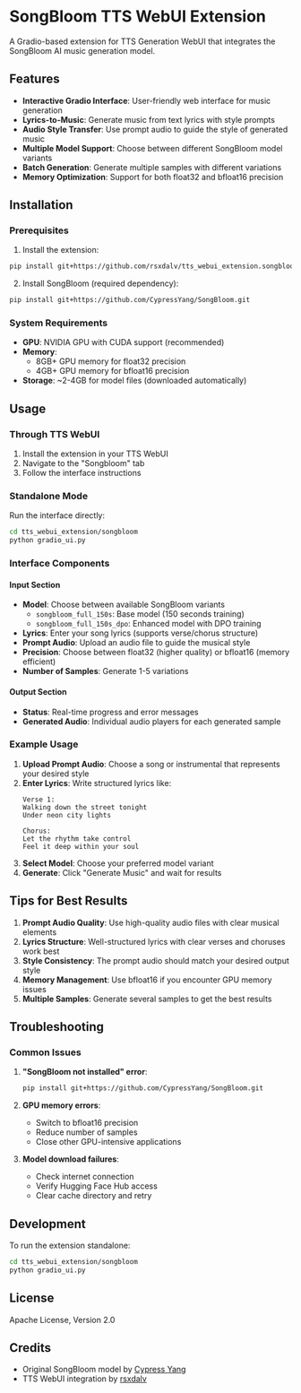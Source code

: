 # SongBloom TTS WebUI Extension

A Gradio-based extension for TTS Generation WebUI that integrates the SongBloom AI music generation model.

## Features

- **Interactive Gradio Interface**: User-friendly web interface for music generation
- **Lyrics-to-Music**: Generate music from text lyrics with style prompts
- **Audio Style Transfer**: Use prompt audio to guide the style of generated music
- **Multiple Model Support**: Choose between different SongBloom model variants
- **Batch Generation**: Generate multiple samples with different variations
- **Memory Optimization**: Support for both float32 and bfloat16 precision

## Installation

### Prerequisites

1. Install the extension:
```bash
pip install git+https://github.com/rsxdalv/tts_webui_extension.songbloom@main
```

2. Install SongBloom (required dependency):
```bash
pip install git+https://github.com/CypressYang/SongBloom.git
```

### System Requirements

- **GPU**: NVIDIA GPU with CUDA support (recommended)
- **Memory**: 
  - 8GB+ GPU memory for float32 precision
  - 4GB+ GPU memory for bfloat16 precision
- **Storage**: ~2-4GB for model files (downloaded automatically)

## Usage

### Through TTS WebUI

1. Install the extension in your TTS WebUI
2. Navigate to the "Songbloom" tab
3. Follow the interface instructions

### Standalone Mode

Run the interface directly:

```bash
cd tts_webui_extension/songbloom
python gradio_ui.py
```

### Interface Components

#### Input Section
- **Model**: Choose between available SongBloom variants
  - `songbloom_full_150s`: Base model (150 seconds training)
  - `songbloom_full_150s_dpo`: Enhanced model with DPO training
- **Lyrics**: Enter your song lyrics (supports verse/chorus structure)
- **Prompt Audio**: Upload an audio file to guide the musical style
- **Precision**: Choose between float32 (higher quality) or bfloat16 (memory efficient)
- **Number of Samples**: Generate 1-5 variations

#### Output Section
- **Status**: Real-time progress and error messages
- **Generated Audio**: Individual audio players for each generated sample

### Example Usage

1. **Upload Prompt Audio**: Choose a song or instrumental that represents your desired style
2. **Enter Lyrics**: Write structured lyrics like:
   ```
   Verse 1:
   Walking down the street tonight
   Under neon city lights
   
   Chorus:
   Let the rhythm take control
   Feel it deep within your soul
   ```
3. **Select Model**: Choose your preferred model variant
4. **Generate**: Click "Generate Music" and wait for results

## Tips for Best Results

1. **Prompt Audio Quality**: Use high-quality audio files with clear musical elements
2. **Lyrics Structure**: Well-structured lyrics with clear verses and choruses work best
3. **Style Consistency**: The prompt audio should match your desired output style
4. **Memory Management**: Use bfloat16 if you encounter GPU memory issues
5. **Multiple Samples**: Generate several samples to get the best results

## Troubleshooting

### Common Issues

1. **"SongBloom not installed" error**: 
   ```bash
   pip install git+https://github.com/CypressYang/SongBloom.git
   ```

2. **GPU memory errors**: 
   - Switch to bfloat16 precision
   - Reduce number of samples
   - Close other GPU-intensive applications

3. **Model download failures**: 
   - Check internet connection
   - Verify Hugging Face Hub access
   - Clear cache directory and retry

## Development

To run the extension standalone:

```bash
cd tts_webui_extension/songbloom
python gradio_ui.py
```

## License

Apache License, Version 2.0

## Credits

- Original SongBloom model by [Cypress Yang](https://github.com/CypressYang)
- TTS WebUI integration by [rsxdalv](https://github.com/rsxdalv)
